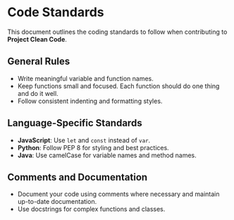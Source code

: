 # Code Standards

This document outlines the coding standards to follow when contributing to **Project Clean Code**.

## General Rules
- Write meaningful variable and function names.
- Keep functions small and focused. Each function should do one thing and do it well.
- Follow consistent indenting and formatting styles.

## Language-Specific Standards
- **JavaScript**: Use `let` and `const` instead of `var`.
- **Python**: Follow PEP 8 for styling and best practices.
- **Java**: Use camelCase for variable names and method names.

## Comments and Documentation
- Document your code using comments where necessary and maintain up-to-date documentation.
- Use docstrings for complex functions and classes.